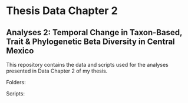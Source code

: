 # Thesis Data Chapter 2

## Analyses 2: Temporal Change in Taxon-Based, Trait & Phylogenetic Beta Diversity in Central Mexico

This repository contains the data and scripts used for the analyses presented in Data Chapter 2 of my thesis. 

Folders:

Scripts:


